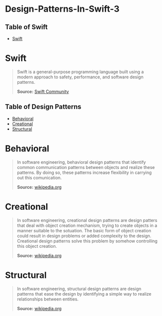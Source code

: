 Design-Patterns-In-Swift-3
========================================

## Table of Swift

* [Swift](#Swift)

Swift
==========

>Swift is a general-purpose programming language built using a modern approach to safety, performance, and software design patterns.
>
>**Source:** [Swift Community](https://swift.org/about/)

## Table of Design Patterns

* [Behavioral](#behavioral)
* [Creational](#creational)
* [Structural](#structural)

Behavioral
==========

>In software engineering, behavioral design patterns that identify common communication patterns between objects and realize these patterns. By doing so, these patterns increase flexibility in carrying out this comunication.
>
>**Source:** [wikipedia.org](http://en.wikipedia.org/wiki/Behavioral_pattern)

Creational
==========

>In software engineering, creational design patterns are design patters that deal with object creation mechanism, trying to create objects in a manner suitable to the sotuation. The basic form of object creation could result in design problems or added complexity to the design. Creational design patterns solve this problem by somehow controlling this object creation.
>
>**Source:** [wikipedia.org](http://en.wikipedia.org/wiki/Creational_pattern)

Structural
==========

>In software engineering, structural design patterns are design patterns that ease the design by identifying a simple way to realize relationships between entities.
>
>**Source:** [wikipedia.org](http://en.wikipedia.org/wiki/Structural_pattern)



